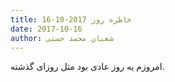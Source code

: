 ```yaml
---
title: خاطره روز 2017-10-16
date: 2017-10-16
author: شعبان محمد حسنی
---
```


امروزم یه روز عادی بود مثل روزای گذشته.